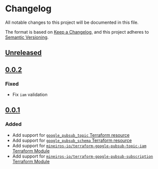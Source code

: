 # Changelog

All notable changes to this project will be documented in this file.

The format is based on [Keep a Changelog](https://keepachangelog.com/en/1.0.0/),
and this project adheres to [Semantic Versioning](https://semver.org/spec/v2.0.0.html).

## [Unreleased]

## [0.0.2]

### Fixed

- Fix `iam` validation

## [0.0.1]

### Added

- Add support for [`google_pubsub_topic` Terraform resource](https://registry.terraform.io/providers/hashicorp/google/latest/docs/resources/pubsub_topic)
- Add support for [`google_pubsub_schema` Terraform resource](https://registry.terraform.io/providers/hashicorp/google/latest/docs/resources/pubsub_schema)
- Add support for [`mineiros-io/terraform-google-pubsub-topic-iam` Terraform Module](https://github.com/mineiros-io/terraform-google-pubsub-topic-iam)
- Add support for [`mineiros-io/terraform-google-pubsub-subscription` Terraform Module](https://github.com/mineiros-io/terraform-google-pubsub-subscription)

[unreleased]: https://github.com/mineiros-io/terraform-google-pubsub-topic/compare/v0.0.1...HEAD
[0.0.2]: https://github.com/mineiros-io/terraform-google-pubsub-topic/compare/v0.0.1...v0.0.2
[0.0.1]: https://github.com/mineiros-io/terraform-google-pubsub-topic/releases/tag/v0.0.1
